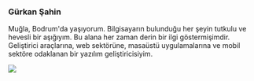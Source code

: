 ### Gürkan Şahin
Muğla, Bodrum'da yaşıyorum. Bilgisayarın bulunduğu her şeyin tutkulu ve hevesli bir aşığıyım. Bu alana her zaman derin
bir ilgi göstermişimdir. Geliştirici araçlarına, web sektörüne, masaüstü uygulamalarına ve mobil sektöre odaklanan bir
yazılım geliştiricisiyim.

![](https://komarev.com/ghpvc/?username=lilAmper)
